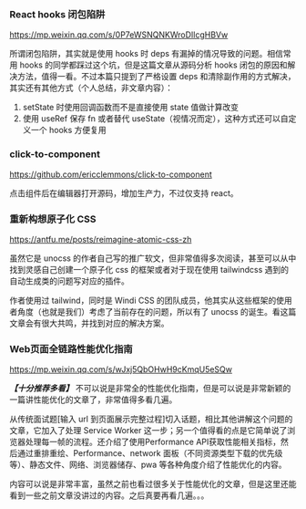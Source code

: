 ### React hooks 闭包陷阱
https://mp.weixin.qq.com/s/0P7eWSNQNKWroDIlcgHBVw

所谓闭包陷阱，其实就是使用 hooks 时 deps 有漏掉的情况导致的问题。相信常用 hooks 的同学都踩过这个坑，但是这篇文章从源码分析 hooks 闭包的原因和解决方法，值得一看。不过本篇只提到了严格设置 deps 和清除副作用的方式解决，其实还有其他方式（个人总结，非文章内容）：
1. setState 时使用回调函数而不是直接使用 state 值做计算改变
2. 使用 useRef 保存 fn 或者替代 useState（视情况而定），这种方式还可以自定义一个 hooks 方便复用

### click-to-component
https://github.com/ericclemmons/click-to-component

点击组件后在编辑器打开源码，增加生产力，不过仅支持 react。

### 重新构想原子化 CSS
https://antfu.me/posts/reimagine-atomic-css-zh

虽然它是 unocss 的作者自己写的推广软文，但非常值得多次阅读，甚至可以从中找到灵感自己创建一个原子化 css 的框架或者对于现在使用 tailwindcss 遇到的自动生成类的问题写对应的插件。

作者使用过 tailwind，同时是 Windi CSS 的团队成员，他其实从这些框架的使用者角度（也就是我们）考虑了当前存在的问题，所以有了 unocss 的诞生。看这篇文章会有很大共鸣，并找到对应的解决方案。

### Web页面全链路性能优化指南
https://mp.weixin.qq.com/s/wJxj5QbOHwH9cKmqU5eSQw

***【十分推荐多看】***
不可以说是非常全的性能优化指南，但是可以说是非常新颖的一篇讲性能优化的文章了，非常值得多看几遍。

从传统面试题[输入 url 到页面展示完整过程]切入话题，相比其他讲解这个问题的文章，它加入了处理 Service Worker 这一步；另一个值得看的点是它简单说了浏览器处理每一帧的流程。还介绍了使用Performance API获取性能相关指标，然后通过重排重绘、Performance、network 面板（不同资源类型下载的优先级等）、静态文件、网络、浏览器储存、pwa 等各种角度介绍了性能优化的内容。

内容可以说是非常丰富，虽然之前也看过很多关于性能优化的文章，但是这里还能看到一些之前文章没讲过的内容。之后真要再看几遍。。。